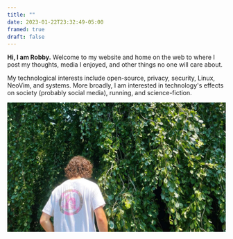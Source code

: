 ```yaml
---
title: ""
date: 2023-01-22T23:32:49-05:00
framed: true
draft: false
---
```


__Hi, I am Robby.__ Welcome to my website and home on the web to where I post my thoughts,
media I enjoyed, and other things no one will care about.

My technological interests include open-source, privacy, security, Linux, NeoVim, and systems.
More broadly, I am interested in technology's effects on society (probably social media),
running, and science-fiction.

![](index.jpg)
